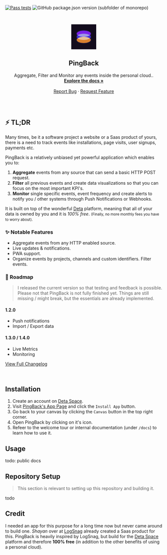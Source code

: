 [![Pass tests](https://github.com/MaximilianHeidenreich/PingBack/actions/workflows/on-pll-request.yml/badge.svg?branch=main)](https://github.com/MaximilianHeidenreich/PingBack/actions/workflows/on-pll-request.yml)
![GitHub package.json version (subfolder of monorepo)](https://img.shields.io/github/package-json/v/MaximilianHeidenreich/PingBack?filename=frontend%2Fpackage.json&style=flat)

<!-- PROJECT LOGO -->
<br />
<p align="center">
  <a href="https://github.com/MaximilianHeidenreich/PingBack">
    <img src="https://github.com/MaximilianHeidenreich/PingBack/blob/main/assets/logo/v2_pingback-logo_deta@1024.png?raw=true" alt="PingBack Logo" width="80" height="80">
  </a>

<h2 align="center">PingBack</h2>

<p align="center">
    Aggregate, Filter and Monitor any events inside the personal cloud.</a>.
    <br />
    <a href="https://github.com/MaximilianHeidenreich/PingBack"><strong>Explore the docs »</strong></a>
    <br />
    <br />
    <a href="https://github.com/MaximilianHeidenreich/PingBack/issues">Report Bug</a>
    ·
    <a href="https://github.com/MaximilianHeidenreich/PingBack/issues">Request Feature</a>
  </p>
</p>

<br><br>

<!-- ABOUT THE PROJECT -->

## ⚡️ TL;DR

Many times, be it a software project a website or a Saas product of yours, there is a need to track events like installations, page visits, user signups, payments etc.

PingBack is a relatively unbiased yet powerful application which enables you to:

1. **Aggregate** events from any source that can send a basic HTTP POST request.
2. **Filter** all previous events and create data visualizations so that you can focus on the most important KPI's.
3. **Monitor** single specific events, event frequency and create alerts to notify you / other systems through Push Notifications or Webhooks.

It is built on top of the wonderful [Deta](https://deta.space) platform, meaning that all of your data is owned by you and it is *100% free*. <small>(Finally, no more monthly fees you have to worry about).</small>

### ✨ Notable Features
- Aggregate events from any HTTP enabled source.
- Live updates & notifications.
- PWA support.
- Organize events by projects, channels and custom identifiers.
Filter events.

### 🚧 Roadmap
> I released the current version so that testing and feedback is possible. Please not that PingBack is not fully finished yet. Things are still missing / might break, but the essentials are already implemented.

#### 1.2.0
- Push notifications
- Import / Export data

#### 1.3.0 / 1.4.0
- Live Metrics
- Monitoring

[View Full Changelog](https://github.com/MaximilianHeidenreich/PingBack/blob/main/Changelog.md)

<br>

<!-- Installation -->

## Installation

1. Create an account on [Deta Space](https://deta.space).
2. Visit [PingBack's App Page](https://deta.space/discovery/@maximilianheidenreich/pingback) and click the `Install App` button.
3. Go back to your canvas by clicking the `Canvas` button in the top right corner.
4. Open PingBack by clicking on it's icon.
5. Refeer to the welcome tour or internal documentation (under `/docs`) to learn how to use it.

<!-- USAGE -->

## Usage

todo: public docs

<!-- Repository Setup -->
## Repository Setup

> This section is relevant to setting up this repository and building it.

todo

<!-- CREDIT -->

## Credit

I needed an app for this purpose for a long time now but never came around to build one.
*Shayan* over at [LogSnag](https://logsnag.com) already created a Saas product for this.
PingBack is heavily inspired by LogSnag, but build for the [Deta Space](https://deta.space)
platform and therefore **100% free** (in addition to the other benefits of using a personal cloud).